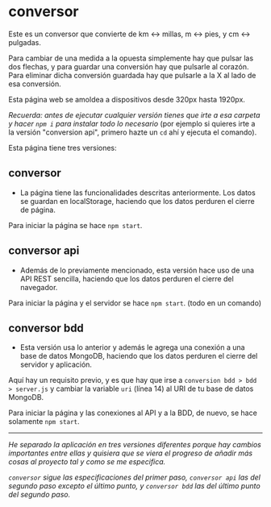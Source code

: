 # conversor

Este es un conversor que convierte de km <-> millas, m <-> pies, y cm <-> pulgadas.

Para cambiar de una medida a la opuesta simplemente hay que pulsar las dos flechas, y para guardar una conversión hay que pulsarle al corazón. Para eliminar dicha conversión guardada hay que pulsarle a la X al lado de esa conversión.

Esta página web se amoldea a dispositivos desde 320px hasta 1920px.

*Recuerda: antes de ejecutar cualquier versión tienes que irte a esa carpeta y hacer `npm i` para instalar todo lo necesario* (por ejemplo si quieres irte a la versión "conversion api", primero hazte un `cd` ahí y ejecuta el comando).

Esta página tiene tres versiones:

## conversor
- La página tiene las funcionalidades descritas anteriormente. Los datos se guardan en localStorage, haciendo que los datos perduren el cierre de página.

Para iniciar la página se hace `npm start`.

## conversor api
- Además de lo previamente mencionado, esta versión hace uso de una API REST sencilla, haciendo que los datos perduren el cierre del navegador.

Para iniciar la página y el servidor se hace `npm start`. (todo en un comando)

## conversor bdd
- Esta versión usa lo anterior y además le agrega una conexión a una base de datos MongoDB, haciendo que los datos perduren el cierre del servidor y aplicación.

Aquí hay un requisito previo, y es que hay que irse a `conversion bdd > bdd > server.js` y cambiar la variable `uri` (línea 14) al URI de tu base de datos MongoDB.

Para iniciar la página y las conexiones al API y a la BDD, de nuevo, se hace solamente `npm start`.

----------------

*He separado la aplicación en tres versiones diferentes porque hay cambios importantes entre ellas y quisiera que se viera el progreso de añadir más cosas al proyecto tal y como se me especifica.*

*`conversor` sigue las especificaciones del primer paso, `conversor api` las del segundo paso excepto el último punto, y `conversor bdd` las del último punto del segundo paso.*

